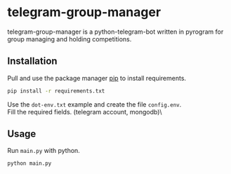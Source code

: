 # telegram-group-manager
telegram-group-manager is a python-telegram-bot written in pyrogram for group managing and holding competitions.

## Installation

Pull and use the package manager [pip](https://pip.pypa.io/en/stable/) to install requirements.

```bash
pip install -r requirements.txt
```
Use the `dot-env.txt` example and create the file `config.env`.\
Fill the required fields. (telegram account, mongodb)\

## Usage
Run `main.py` with python.
```bash
python main.py
```
